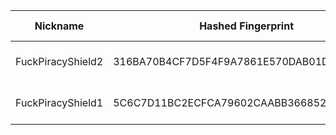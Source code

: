| Nickname |  Hashed Fingerprint	| Or Addresses | Contact | Running | Flags | Last Seen | First Seen | Last Restarted | Advertised Bandwidth | Platform | Version | Version Status | Recommended Version | Verified hostnames | Exit policy |
|---|---|---|---|---|---|---|---|---|---|---|---|---|---|---|---|
|FuckPiracyShield2 | 316BA70B4CF7D5F4F9A7861E570DAB01D7698C17 | ["83.136.107.145:80","[2a02:29e0:2:6:1:1:ff2f:fd9d]:80"] | fuck hollywood | true | Running, V2Dir, Valid | 2025-10-31 02:00:00 | 2025-10-31 02:00:00 | 2025-10-31 01:26:06 | 0 | Tor 0.4.8.17 on Linux | 0.4.8.17 | recommended | true | N/A | ["reject *:*"]|
|FuckPiracyShield1 | 5C6C7D11BC2ECFCA79602CAABB366852950BC9D2 | ["83.136.107.145:443","[2a02:29e0:2:6:1:1:ff2f:fd9d]:443"] | fuck hollywood | true | Running, V2Dir, Valid | 2025-10-31 02:00:00 | 2025-10-31 02:00:00 | 2025-10-31 01:26:05 | 0 | Tor 0.4.8.17 on Linux | 0.4.8.17 | recommended | true | N/A | ["reject *:*"]|
